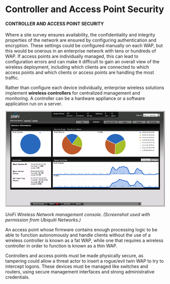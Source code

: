 # Controller and Access Point Security

#### CONTROLLER AND ACCESS POINT SECURITY

Where a site survey ensures availability, the confidentiality and integrity properties of the network are ensured by configuring authentication and encryption. These settings could be configured manually on each WAP, but this would be onerous in an enterprise network with tens or hundreds of WAP. If access points are individually managed, this can lead to configuration errors and can make it difficult to gain an overall view of the wireless deployment, including which clients are connected to which access points and which clients or access points are handling the most traffic.

Rather than configure each device individually, enterprise wireless solutions implement **wireless controllers** for centralized management and monitoring. A controller can be a hardware appliance or a software application run on a server.

![](./img/controller.png)

_UniFi Wireless Network management console. (Screenshot used with permission from Ubiquiti Networks.)_

An access point whose firmware contains enough processing logic to be able to function autonomously and handle clients without the use of a wireless controller is known as a fat WAP, while one that requires a wireless controller in order to function is known as a thin WAP.

Controllers and access points must be made physically secure, as tampering could allow a threat actor to insert a rogue/evil twin WAP to try to intercept logons. These devices must be managed like switches and routers, using secure management interfaces and strong administrative credentials.